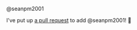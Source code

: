 @seanpm2001 

I've put up [a pull request](https://github.com/seanpm2001/Raspberry-Pi-Network-Setup/pull/3) to add @seanpm2001! :tada:
